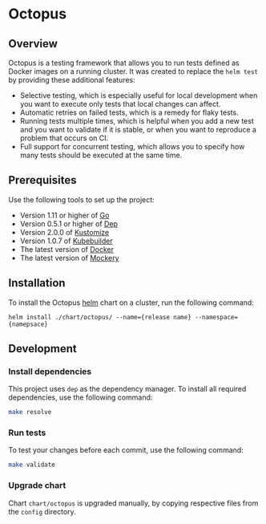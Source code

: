 # Octopus

## Overview

Octopus is a testing framework that allows you to run tests defined as Docker images on a running cluster.
It was created to replace the `helm test` by providing these additional features:
- Selective testing, which is especially useful for local development when you want to execute only tests that local changes can affect.
- Automatic retries on failed tests, which is a remedy for flaky tests. 
- Running tests multiple times, which is helpful when you add a new test and you want to validate if it is stable, or when you want to reproduce a problem that occurs on CI.
- Full support for concurrent testing, which allows you to specify how many tests should be executed at the same time.

## Prerequisites

Use the following tools to set up the project:

* Version 1.11 or higher of [Go](https://golang.org/dl/)
* Version 0.5.1 or higher of [Dep](https://github.com/golang/dep)
* Version 2.0.0 of [Kustomize](https://github.com/kubernetes-sigs/kustomize)
* Version 1.0.7 of [Kubebuilder](https://github.com/kubernetes-sigs/kubebuilder)
* The latest version of [Docker](https://www.docker.com/)
* The latest version of [Mockery](https://github.com/vektra/mockery) 

## Installation
To install the Octopus [helm](https://helm.sh/) chart on a cluster, run the following command:
```
helm install ./chart/octopus/ --name={release name} --namespace={namepsace}
```

## Development

### Install dependencies

This project uses `dep` as the dependency manager. To install all required dependencies, use the following command:
```bash
make resolve
```

### Run tests

To test your changes before each commit, use the following command:

```bash
make validate
```

### Upgrade chart
Chart `chart/octopus` is upgraded manually, by copying respective files from the `config` directory.
